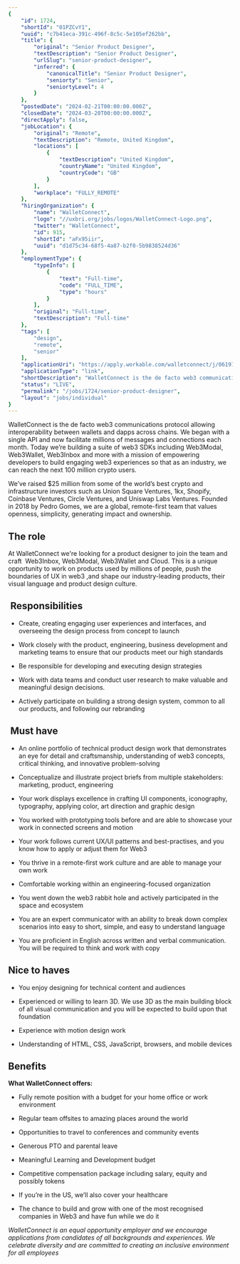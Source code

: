 ```yaml
---
{
	"id": 1724,
	"shortId": "01PZCvY1",
	"uuid": "c7b41eca-391c-496f-8c5c-5e105ef262bb",
	"title": {
		"original": "Senior Product Designer",
		"textDescription": "Senior Product Designer",
		"urlSlug": "senior-product-designer",
		"inferred": {
			"canonicalTitle": "Senior Product Designer",
			"seniorty": "Senior",
			"seniortyLevel": 4
		}
	},
	"postedDate": "2024-02-21T00:00:00.000Z",
	"closedDate": "2024-03-20T00:00:00.000Z",
	"directApply": false,
	"jobLocation": {
		"original": "Remote",
		"textDescription": "Remote, United Kingdom",
		"locations": [
			{
				"textDescription": "United Kingdom",
				"countryName": "United Kingdom",
				"countryCode": "GB"
			}
		],
		"workplace": "FULLY_REMOTE"
	},
	"hiringOrganization": {
		"name": "WalletConnect",
		"logo": "//uxbri.org/jobs/logos/WalletConnect-Logo.png",
		"twitter": "WalletConnect",
		"id": 915,
		"shortId": "aFx95iir",
		"uuid": "d1d75c34-68f5-4a87-b2f0-5b9838524d36"
	},
	"employmentType": {
		"typeInfo": [
			{
				"text": "Full-time",
				"code": "FULL_TIME",
				"type": "hours"
			}
		],
		"original": "Full-time",
		"textDescription": "Full-time"
	},
	"tags": [
		"design",
		"remote",
		"senior"
	],
	"applicationUri": "https://apply.workable.com/walletconnect/j/06191F698F/apply/",
	"applicationType": "link",
	"shortDescription": "WalletConnect is the de facto web3 communications protocol allowing interoperability between wallets and dapps across chains. We began with a single API and now facilitate millions of messages and",
	"status": "LIVE",
	"permalink": "/jobs/1724/senior-product-designer",
	"layout": "jobs/individual"
}
---
```

<p>WalletConnect is the de facto web3 communications protocol allowing interoperability between wallets and dapps across chains. We began with a single API and now facilitate millions of messages and connections each month. Today we’re building a suite of web3 SDKs including Web3Modal, Web3Wallet, Web3Inbox and more with a mission of empowering developers to build engaging web3 experiences so that as an industry, we can reach the next 100 million crypto users.</p><p>We’ve raised $25 million from some of the world’s best crypto and infrastructure investors such as Union Square Ventures, 1kx, Shopify, Coinbase Ventures, Circle Ventures, and Uniswap Labs Ventures. Founded in 2018 by Pedro Gomes, we are a global, remote-first team that values openness, simplicity, generating impact and ownership.</p><h2>The role</h2><p>At WalletConnect we're looking for a product designer to join the team and craft&nbsp; Web3Inbox, Web3Modal, Web3Wallet and Cloud. This is a unique opportunity to work on products used by millions of people, push the boundaries of UX in web3 ,and shape our industry-leading products, their visual language and product design culture.</p><h2>&nbsp;Responsibilities</h2><ul><li><p>Create, creating engaging user experiences and interfaces, and overseeing the design process from concept to launch</p></li><li><p>Work closely with the product, engineering, business development and marketing teams to ensure that our products meet our high standards</p></li><li><p>Be responsible for developing and executing design strategies</p></li><li><p>Work with data teams and conduct user research to make valuable and meaningful design decisions.</p></li><li><p>Actively participate on building a strong design system, common to all our products, and following our rebranding</p></li></ul><h2>&nbsp;Must have</h2><ul><li><p>An online portfolio of technical product design work that demonstrates an eye for detail and craftsmanship, understanding of web3 concepts, critical thinking, and innovative problem-solving</p></li><li><p>Conceptualize and illustrate project briefs from multiple stakeholders: marketing, product, engineering</p></li><li><p>Your work displays excellence in crafting UI components, iconography, typography, applying color, art direction and graphic design</p></li><li><p>You worked with prototyping tools before and are able to showcase your work in connected screens and motion</p></li><li><p>Your work follows current UX/UI patterns and best-practises, and you know how to apply or adjust them for Web3</p></li><li><p>You thrive in a remote-first work culture and are able to manage your own work</p></li><li><p>Comfortable working within an engineering-focused organization</p></li><li><p>You went down the web3 rabbit hole and actively participated in the space and ecosystem</p></li><li><p>You are an expert communicator with an ability to break down complex scenarios into easy to short, simple, and easy to understand language</p></li><li><p>You are proficient in English across written and verbal communication. You will be required to think and work with copy</p></li></ul><h2>Nice to haves</h2><ul><li><p>You enjoy designing for technical content and audiences</p></li><li><p>Experienced or willing to learn 3D. We use 3D as the main building block of all visual communication and you will be expected to build upon that foundation</p></li><li><p>Experience with motion design work</p></li><li><p>Understanding of HTML, CSS, JavaScript, browsers, and mobile devices</p></li></ul><h2>Benefits</h2><p><strong>What WalletConnect offers:</strong></p><ul><li><p>Fully remote position with a budget for your home office or work environment</p></li><li><p>Regular team offsites to amazing places around the world</p></li><li><p>Opportunities to travel to conferences and community events</p></li><li><p>Generous PTO and parental leave</p></li><li><p>Meaningful Learning and Development budget</p></li><li><p>Competitive compensation package including salary, equity and possibly tokens</p></li><li><p>If you’re in the US, we’ll also cover your healthcare</p></li><li><p>The chance to build and grow with one of the most recognised companies in Web3 and have fun while we do it</p></li></ul><p><em>WalletConnect is an equal opportunity employer and we encourage applications from candidates of all backgrounds and experiences. We celebrate diversity and are committed to creating an inclusive environment for all employees</em></p>
